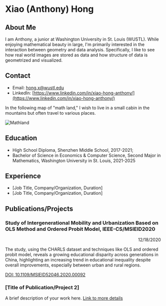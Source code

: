# Xiao (Anthony) Hong

## About Me
I am Anthony, a junior at Washington University in St. Louis (WUSTL). While enjoying mathematical beauty in large, I'm primarily interested in the interaction between geometry and data analysis. Specifically, I like to see how real world images are stored as data and how structure of data is geometrized and visualized.

## Contact
- Email: [hong.x@wustl.edu](mailto:hong.x@wustl.edu)
- LinkedIn: [https://www.linkedin.com/in/xiao-hong-anthony/](https://www.linkedin.com/in/xiao-hong-anthony/)

In the following map of "math land," I wish to live in a small cabin in the mountains but often travel to various places.

![Mathland](https://github.com/AnthonyHongXiao/AnthonyHongXiao.github.io/assets/89869001/55ba79c9-f730-4940-9a74-ff7ef959e3d6)

## Education
- High School Diploma, Shenzhen Middle School, 2017-2021;
- Bachelor of Science in Economics & Computer Science, Second Major in Mathematics, Washington University in St. Louis, 2021-2025

## Experience
- [Job Title, Company/Organization, Duration]
- [Job Title, Company/Organization, Duration]

## Publications/Projects
### Study of Intergenerational Mobility and Urbanization Based on OLS Method and Ordered Probit Model, IEEE-CS/MSIEID2020
<div style="text-align: right;">12/18/2020</div> 

The study, using the CHARLS dataset and techniques like OLS and ordered probit model, reveals a growing educational disparity across generations in China, highlighting an increasing trend in educational inequality despite overall improvements, especially between urban and rural regions.

[DOI: 10.1109/MSIEID52046.2020.00092](https://ieeexplore.ieee.org/abstract/document/9382602)

### [Title of Publication/Project 2]
A brief description of your work here. [Link to more details](#)



